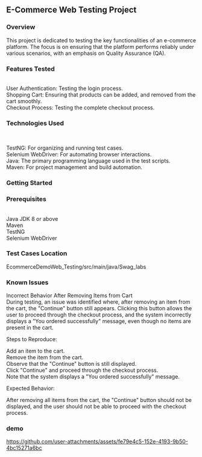 <h2>E-Commerce Web Testing Project</h2>

<h3>Overview</h3>
This project is dedicated to testing the key functionalities of an e-commerce platform. The focus is on ensuring that the platform performs reliably under various scenarios, with an emphasis on Quality Assurance (QA).

<h3>Features Tested</h3><br>
User Authentication: Testing the login process.<br>
Shopping Cart: Ensuring that products can be added, and removed from the cart smoothly.<br>
Checkout Process: Testing the complete checkout process.<br>

<h3>Technologies Used</h3><br>

TestNG: For organizing and running test cases.<br>
Selenium WebDriver: For automating browser interactions.<br>
Java: The primary programming language used in the test scripts.<br>
Maven: For project management and build automation.<br>

<h3>Getting Started</h3>
<h3>Prerequisites</h3><br>
Java JDK 8 or above<br>
Maven<br>
TestNG<br>
Selenium WebDriver<br>

<h3>Test Cases Location</h3>
EcommerceDemoWeb_Testing/src/main/java/Swag_labs

<h3>Known Issues</h3>

Incorrect Behavior After Removing Items from Cart<br>
During testing, an issue was identified where, after removing an item from the cart, the "Continue" button still appears. Clicking this button allows the user to proceed through the checkout process, and the system incorrectly displays a "You ordered successfully" message, even though no items are present in the cart.

Steps to Reproduce:<br>

Add an item to the cart.<br>
Remove the item from the cart.<br>
Observe that the "Continue" button is still displayed.<br>
Click "Continue" and proceed through the checkout process.<br>
Note that the system displays a "You ordered successfully" message.<br>

Expected Behavior:<br>

After removing all items from the cart, the "Continue" button should not be displayed, and the user should not be able to proceed with the checkout process.<br>

<h3>demo</h3>

https://github.com/user-attachments/assets/fe79e4c5-152e-4193-9b50-4bc15271a6bc




